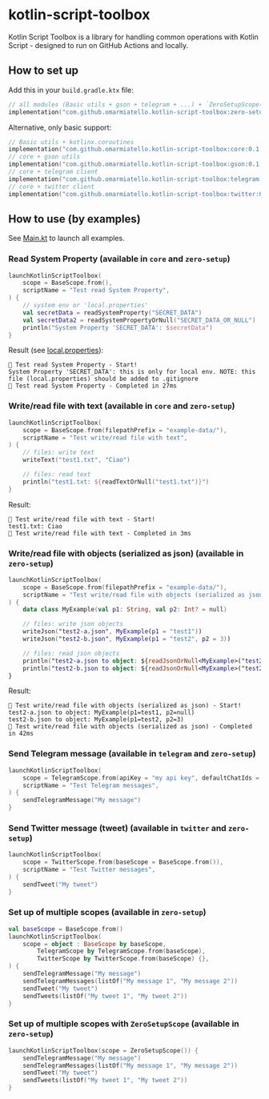 # kotlin-script-toolbox

Kotlin Script Toolbox is a library for handling common operations with Kotlin Script - designed to run on GitHub Actions and locally.

## How to set up

Add this in your `build.gradle.ktx` file:
```kotlin
// all modules (Basic utils + gson + telegram + ...) + `ZeroSetupScope()`
implementation("com.github.omarmiatello.kotlin-script-toolbox:zero-setup:0.1.4")
```

Alternative, only basic support:
```kotlin
// Basic utils + kotlinx.coroutines
implementation("com.github.omarmiatello.kotlin-script-toolbox:core:0.1.4")
// core + gson utils
implementation("com.github.omarmiatello.kotlin-script-toolbox:gson:0.1.4")
// core + telegram client
implementation("com.github.omarmiatello.kotlin-script-toolbox:telegram:0.1.4")
// core + twitter client
implementation("com.github.omarmiatello.kotlin-script-toolbox:twitter:0.1.4")
```

## How to use (by examples)
See [Main.kt](example/src/main/kotlin/com/github/omarmiatello/kotlinscripttoolbox/example/Main.kt)
to launch all examples.

### Read System Property (available in `core` and `zero-setup`)

```kotlin
launchKotlinScriptToolbox(
    scope = BaseScope.from(),
    scriptName = "Test read System Property",
) {
    // system env or 'local.properties'
    val secretData = readSystemProperty("SECRET_DATA")
    val secretData2 = readSystemPropertyOrNull("SECRET_DATA_OR_NULL")
    println("System Property 'SECRET_DATA': $secretData")
}
```

Result (see [local.properties](local.properties)):
```
🏁 Test read System Property - Start!
System Property 'SECRET_DATA': this is only for local env. NOTE: this file (local.properties) should be added to .gitignore
🎉 Test read System Property - Completed in 27ms
```

### Write/read file with text (available in `core` and `zero-setup`)
```kotlin
launchKotlinScriptToolbox(
    scope = BaseScope.from(filepathPrefix = "example-data/"),
    scriptName = "Test write/read file with text",
) {
    // files: write text
    writeText("test1.txt", "Ciao")

    // files: read text
    println("test1.txt: ${readTextOrNull("test1.txt")}")
}
```

Result:
```
🏁 Test write/read file with text - Start!
test1.txt: Ciao
🎉 Test write/read file with text - Completed in 3ms
```

### Write/read file with objects (serialized as json) (available in `zero-setup`)
```kotlin
launchKotlinScriptToolbox(
    scope = BaseScope.from(filepathPrefix = "example-data/"),
    scriptName = "Test write/read file with objects (serialized as json)",
) {
    data class MyExample(val p1: String, val p2: Int? = null)

    // files: write json objects
    writeJson("test2-a.json", MyExample(p1 = "test1"))
    writeJson("test2-b.json", MyExample(p1 = "test2", p2 = 3))

    // files: read json objects
    println("test2-a.json to object: ${readJsonOrNull<MyExample>("test2-a.json")}")
    println("test2-b.json to object: ${readJsonOrNull<MyExample>("test2-b.json")}")
}
```

Result:
```
🏁 Test write/read file with objects (serialized as json) - Start!
test2-a.json to object: MyExample(p1=test1, p2=null)
test2-b.json to object: MyExample(p1=test2, p2=3)
🎉 Test write/read file with objects (serialized as json) - Completed in 42ms
```

### Send Telegram message (available in `telegram` and `zero-setup`)
```kotlin
launchKotlinScriptToolbox(
    scope = TelegramScope.from(apiKey = "my api key", defaultChatIds = listOf("123321")),
    scriptName = "Test Telegram messages",
) {
    sendTelegramMessage("My message")
}
```

### Send Twitter message (tweet) (available in `twitter` and `zero-setup`)
```kotlin
launchKotlinScriptToolbox(
    scope = TwitterScope.from(baseScope = BaseScope.from()),
    scriptName = "Test Twitter messages",
) {
    sendTweet("My tweet")
}
```

### Set up of multiple scopes (available in `zero-setup`)
```kotlin
val baseScope = BaseScope.from()
launchKotlinScriptToolbox(
    scope = object : BaseScope by baseScope,
        TelegramScope by TelegramScope.from(baseScope),
        TwitterScope by TwitterScope.from(baseScope) {},
) {
    sendTelegramMessage("My message")
    sendTelegramMessages(listOf("My message 1", "My message 2"))
    sendTweet("My tweet")
    sendTweets(listOf("My tweet 1", "My tweet 2"))
}
```

### Set up of multiple scopes with `ZeroSetupScope` (available in `zero-setup`)
```kotlin
launchKotlinScriptToolbox(scope = ZeroSetupScope()) {
    sendTelegramMessage("My message")
    sendTelegramMessages(listOf("My message 1", "My message 2"))
    sendTweet("My tweet")
    sendTweets(listOf("My tweet 1", "My tweet 2"))
}
```
